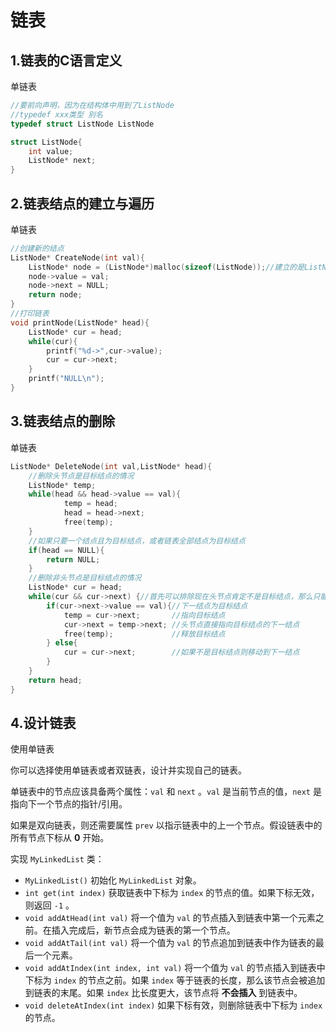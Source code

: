 # 链表

## 1.链表的C语言定义

单链表

```c
//要前向声明，因为在结构体中用到了ListNode 
//typedef xxx类型 别名 
typedef struct ListNode ListNode

struct ListNode{
    int value;
    ListNode* next;
}    
```

## 2.链表结点的建立与遍历

单链表

```c
//创建新的结点
ListNode* CreateNode(int val){
    ListNode* node = (ListNode*)malloc(sizeof(ListNode));//建立的是ListNode类型的，因此使用sizeof(ListNode)
    node->value = val;
    node->next = NULL;
    return node;    
}
//打印链表
void printNode(ListNode* head){
    ListNode* cur = head;
    while(cur){
        printf("%d->",cur->value);
        cur = cur->next;
    }
    printf("NULL\n");
}
```

## 3.链表结点的删除

单链表

```c
ListNode* DeleteNode(int val,ListNode* head){
	//删除头节点是目标结点的情况
	ListNode* temp;
	while(head && head->value == val){
			temp = head;
			head = head->next;
			free(temp); 
	}
	//如果只要一个结点且为目标结点，或者链表全部结点为目标结点 
	if(head == NULL){
		return NULL;
	} 
	//删除非头节点是目标结点的情况
	ListNode* cur = head;
	while(cur && cur->next) {//首先可以排除现在头节点肯定不是目标结点，那么只能是后面的结点 
		if(cur->next->value == val){//下一结点为目标结点 
			temp = cur->next;       //指向目标结点 
			cur->next = temp->next; //头节点直接指向目标结点的下一结点 
			free(temp);             //释放目标结点 
		} else{
            cur = cur->next;        //如果不是目标结点则移动到下一结点    
        }
	}
	return head; 
}
```

## 4.设计链表

使用单链表

你可以选择使用单链表或者双链表，设计并实现自己的链表。

单链表中的节点应该具备两个属性：`val` 和 `next` 。`val` 是当前节点的值，`next` 是指向下一个节点的指针/引用。

如果是双向链表，则还需要属性 `prev` 以指示链表中的上一个节点。假设链表中的所有节点下标从 **0** 开始。

实现 `MyLinkedList` 类：

- `MyLinkedList()` 初始化 `MyLinkedList` 对象。
- `int get(int index)` 获取链表中下标为 `index` 的节点的值。如果下标无效，则返回 `-1` 。
- `void addAtHead(int val)` 将一个值为 `val` 的节点插入到链表中第一个元素之前。在插入完成后，新节点会成为链表的第一个节点。
- `void addAtTail(int val)` 将一个值为 `val` 的节点追加到链表中作为链表的最后一个元素。
- `void addAtIndex(int index, int val)` 将一个值为 `val` 的节点插入到链表中下标为 `index` 的节点之前。如果 `index` 等于链表的长度，那么该节点会被追加到链表的末尾。如果 `index` 比长度更大，该节点将 **不会插入** 到链表中。
- `void deleteAtIndex(int index)` 如果下标有效，则删除链表中下标为 `index` 的节点。

```c
```

